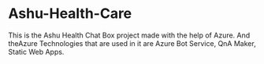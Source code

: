 # Ashu-Health-Care

This is the Ashu Health Chat Box project made with the help of Azure. And theAzure Technologies that are used in it are Azure Bot Service, QnA Maker, Static Web Apps.
